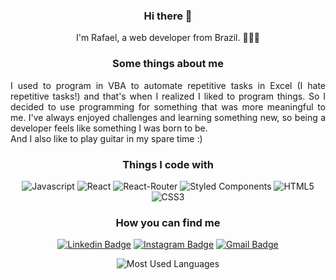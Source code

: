 <div align="center">

### Hi there 👋

I'm Rafael, a web developer from Brazil. 🙋🏽‍♂️

<h3> Some things about me</h3>
<p align="justify">
	I used to program in VBA to automate repetitive tasks in Excel (I hate repetitive tasks!) and that's when I realized I liked to program things.
	So I decided to use programming for something that was more meaningful to me.
	I've always enjoyed challenges and learning something new, so being a developer feels like something I was born to be.<br>
	And I also like to play guitar in my spare time :) 
</p>


<h3>Things I code with</h3>
<p>
	<img alt="Javascript" src="https://img.shields.io/badge/JavaScript-F7DF1E?style=for-the-badge&logo=javascript&logoColor=black"/>
  <img alt="React" src="https://img.shields.io/badge/React-20232A?style=for-the-badge&logo=react&logoColor=61DAFB" />
	<img alt="React-Router" src="https://img.shields.io/badge/React_Router-CA4245?style=for-the-badge&logo=react-router&logoColor=white"/>
  <img alt="Styled Components" src="https://img.shields.io/badge/styled--components-DB7093?style=for-the-badge&logo=styled-components&logoColor=white" />
  <img alt="HTML5"src="https://img.shields.io/badge/HTML5-E34F26?style=for-the-badge&logo=html5&logoColor=white"/>
	<img alt="CSS3" src="https://img.shields.io/badge/CSS3-1572B6?style=for-the-badge&logo=css3&logoColor=white"/>

<h3>How you can find me</h3>
<div>

[![Linkedin Badge](https://img.shields.io/badge/-rafaelnunesferreira-blue?style=flat-square&logo=Linkedin&logoColor=white&link=https://www.linkedin.com/in/rafael-nunes-ferreira/)](https://www.linkedin.com/in/rafael-nunes-ferreira/)
[![Instagram Badge](https://img.shields.io/badge/-rafaeelnunes-purple?style=flat-square&logo=instagram&logoColor=white&link=https://www.instagram.com/rafaeelnunes/)](https://www.instagram.com/rafaeelnunes/)
[![Gmail Badge](https://img.shields.io/badge/-rafaelnfsq@gmail.com-c14438?style=flat-square&logo=Gmail&logoColor=white&link=mailto:rafaelnfsq@gmail.com)](mailto:rafaelnfsq@gmail.com)

</div>
</p>
<p float="left">
	<img alt="Most Used Languages" src="https://github-readme-stats.vercel.app/api/top-langs/?username=rafaeelnunesf&theme=blue-green" />
</p>


</div>

<!--START_SECTION:waka-->
<!--END_SECTION:waka-->